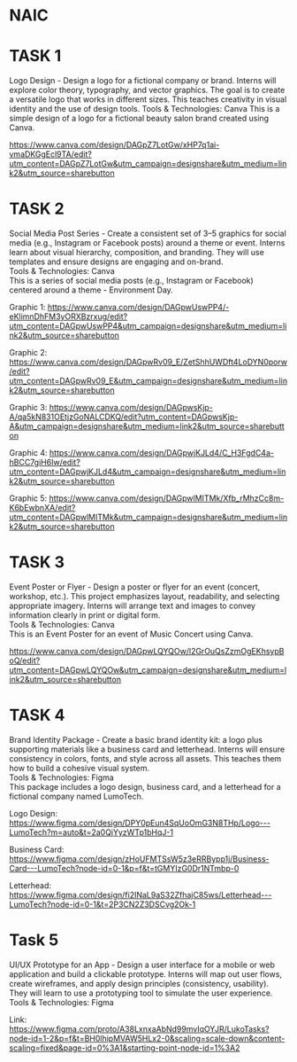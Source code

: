# NAIC
# TASK 1
Logo Design - Design a logo for a fictional company or brand. Interns will explore color theory, typography, and vector graphics. The goal is to create a versatile logo that works in different sizes. This teaches creativity in visual identity and the use of design tools.
Tools & Technologies: Canva
This is a simple design of a logo for a fictional beauty salon brand created using Canva.

https://www.canva.com/design/DAGpZ7LotGw/xHP7q1ai-vmaDKGgEcl9TA/edit?utm_content=DAGpZ7LotGw&utm_campaign=designshare&utm_medium=link2&utm_source=sharebutton  

# TASK 2
Social Media Post Series - Create a consistent set of 3–5 graphics for social media (e.g., Instagram or Facebook posts) around a theme or event. Interns learn about visual hierarchy, composition, and branding. They will use templates and ensure designs are engaging and on-brand.  
Tools & Technologies: Canva  
This is a series of social media posts (e.g., Instagram or Facebook) centered around a theme - Environment Day.  

Graphic 1: https://www.canva.com/design/DAGpwUswPP4/-eKlimnDhFM3yORXBzrxug/edit?utm_content=DAGpwUswPP4&utm_campaign=designshare&utm_medium=link2&utm_source=sharebutton  

Graphic 2: https://www.canva.com/design/DAGpwRv09_E/ZetShhUWDft4LoDYN0porw/edit?utm_content=DAGpwRv09_E&utm_campaign=designshare&utm_medium=link2&utm_source=sharebutton  

Graphic 3: https://www.canva.com/design/DAGpwsKjp-A/qa5kN831OEtjzGoNALCDKQ/edit?utm_content=DAGpwsKjp-A&utm_campaign=designshare&utm_medium=link2&utm_source=sharebutton  

Graphic 4: https://www.canva.com/design/DAGpwjKJLd4/C_H3FgdC4a-hBCC7giH6Iw/edit?utm_content=DAGpwjKJLd4&utm_campaign=designshare&utm_medium=link2&utm_source=sharebutton  

Graphic 5: https://www.canva.com/design/DAGpwlMITMk/Xfb_rMhzCc8m-K6bEwbnXA/edit?utm_content=DAGpwlMITMk&utm_campaign=designshare&utm_medium=link2&utm_source=sharebutton  

# TASK 3
Event Poster or Flyer - Design a poster or flyer for an event (concert, workshop, etc.). This project emphasizes layout, readability, and selecting appropriate imagery. Interns will arrange text and images to convey information clearly in print or digital form.  
Tools & Technologies: Canva  
This is an Event Poster for an event of Music Concert using Canva.  

https://www.canva.com/design/DAGpwLQYQOw/l2GrOuQsZzmOgEKhsypBoQ/edit?utm_content=DAGpwLQYQOw&utm_campaign=designshare&utm_medium=link2&utm_source=sharebutton  

# TASK 4
Brand Identity Package - Create a basic brand identity kit: a logo plus supporting materials like a business card and letterhead. Interns will ensure consistency in colors, fonts, and style across all assets. This teaches them how to build a cohesive visual system.  
Tools & Technologies: Figma  
This package includes a logo design, business card, and a letterhead for a fictional company named LumoTech.  

Logo Design: https://www.figma.com/design/DPY0pEun4SqUoOmG3N8THp/Logo---LumoTech?m=auto&t=2a0QjYyzWTp1bHqJ-1  

Business Card: https://www.figma.com/design/zHoUFMTSsW5z3eRRBypp1j/Business-Card---LumoTech?node-id=0-1&p=f&t=tGMYIzG0Dr1NTmbp-0  

Letterhead: https://www.figma.com/design/fi2INaL9aS32ZfhajC85ws/Letterhead---LumoTech?node-id=0-1&t=2P3CN2Z3DSCvg2Ok-1  

# Task 5
UI/UX Prototype for an App - Design a user interface for a mobile or web application and build a clickable prototype. Interns will map out user flows, create wireframes, and apply design principles (consistency, usability). They will learn to use a prototyping tool to simulate the user experience.  
Tools & Technologies: Figma  

Link: https://www.figma.com/proto/A38LxnxaAbNd99mvIqOYJR/LukoTasks?node-id=1-2&p=f&t=BH0lhipMVAW5HLx2-0&scaling=scale-down&content-scaling=fixed&page-id=0%3A1&starting-point-node-id=1%3A2  

